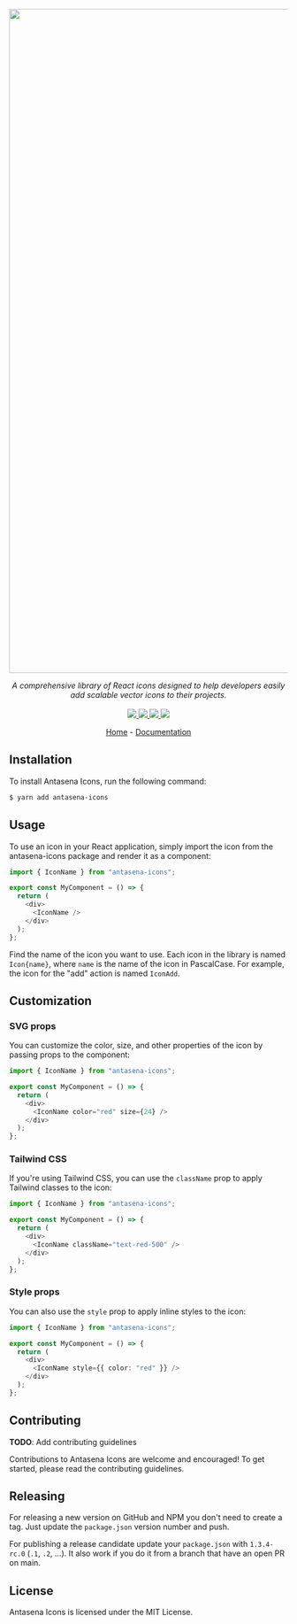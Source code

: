 <p align="center">
    <img width="1200" alt="Antasena Icons" src="https://user-images.githubusercontent.com/4987902/228852549-5e427c38-8903-4846-a3a9-c53c09421b5a.png"> 
</p>
<p align="center">
    <i>A comprehensive library of React icons designed to help developers easily add scalable vector icons to their projects.</i>
    <br>
    <br>
    <a href="https://github.com/tranityproject/antasena-icons/actions">
      <img src="https://github.com/tranityproject/antasena-icons/workflows/ci/badge.svg?branch=main">
    </a>
    <a href="https://bundlephobia.com/package/antasena-icons">
      <img src="https://img.shields.io/bundlephobia/minzip/antasena-icons">
    </a>
    <a href="https://www.npmjs.com/package/antasena-icons">
      <img src="https://img.shields.io/npm/dw/antasena-icons">
    </a>
    <a href="https://github.com/tranityproject/antasena-icons/blob/main/LICENSE">
      <img src="https://img.shields.io/npm/l/antasena-icons">
    </a>
</p>
<p align="center">
  <a href="https://github.com/tranityproject/antasena-icons">Home</a>
  -
  <a href="https://github.com/tranityproject/antasena-icons">Documentation</a>
</p>

## Installation

To install Antasena Icons, run the following command:

```bash
$ yarn add antasena-icons
```

## Usage

To use an icon in your React application, simply import the icon from the antasena-icons package and render it as a component:

```typescript
import { IconName } from "antasena-icons";

export const MyComponent = () => {
  return (
    <div>
      <IconName />
    </div>
  );
};
```

Find the name of the icon you want to use. Each icon in the library is named `Icon{name}`, where `name` is the name of the icon in PascalCase. For example, the icon for the "add" action is named `IconAdd`.

## Customization

### SVG props

You can customize the color, size, and other properties of the icon by passing props to the component:

```typescript
import { IconName } from "antasena-icons";

export const MyComponent = () => {
  return (
    <div>
      <IconName color="red" size={24} />
    </div>
  );
};
```

### Tailwind CSS

If you're using Tailwind CSS, you can use the `className` prop to apply Tailwind classes to the icon:

```typescript
import { IconName } from "antasena-icons";

export const MyComponent = () => {
  return (
    <div>
      <IconName className="text-red-500" />
    </div>
  );
};
```

### Style props

You can also use the `style` prop to apply inline styles to the icon:

```typescript
import { IconName } from "antasena-icons";

export const MyComponent = () => {
  return (
    <div>
      <IconName style={{ color: "red" }} />
    </div>
  );
};
```

## Contributing

**TODO**: Add contributing guidelines

Contributions to Antasena Icons are welcome and encouraged! To get started, please read the contributing guidelines.

## Releasing

For releasing a new version on GitHub and NPM you don't need to create a tag. Just update the `package.json` version number and push.

For publishing a release candidate update your `package.json` with `1.3.4-rc.0` (`.1`, `.2`, ...). It also work if you do it from a branch that have an open PR on main.

## License

Antasena Icons is licensed under the MIT License.
